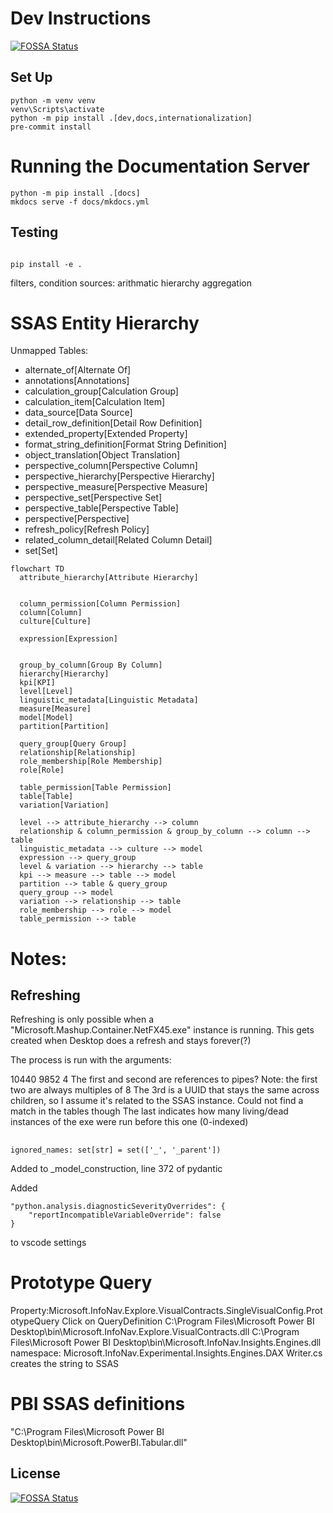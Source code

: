 # Dev Instructions
[![FOSSA Status](https://app.fossa.com/api/projects/git%2Bgithub.com%2Fdouglassimonsen%2Fpbi_core.svg?type=shield)](https://app.fossa.com/projects/git%2Bgithub.com%2Fdouglassimonsen%2Fpbi_core?ref=badge_shield)



## Set Up

```shell
python -m venv venv
venv\Scripts\activate
python -m pip install .[dev,docs,internationalization]
pre-commit install
```

# Running the Documentation Server

```shell
python -m pip install .[docs]
mkdocs serve -f docs/mkdocs.yml
```

## Testing

```shell

pip install -e .
```

filters, condition
sources:
  arithmatic
  hierarchy
  aggregation


# SSAS Entity Hierarchy

Unmapped Tables:
-   alternate_of[Alternate Of]
-   annotations[Annotations]
-   calculation_group[Calculation Group]
-   calculation_item[Calculation Item]
-   data_source[Data Source]
-   detail_row_definition[Detail Row Definition]
-   extended_property[Extended Property]
-   format_string_definition[Format String Definition]
-   object_translation[Object Translation]
-   perspective_column[Perspective Column]
-   perspective_hierarchy[Perspective Hierarchy]
-   perspective_measure[Perspective Measure]
-   perspective_set[Perspective Set]
-   perspective_table[Perspective Table]
-   perspective[Perspective]
-   refresh_policy[Refresh Policy]
-   related_column_detail[Related Column Detail]
-   set[Set]




```mermaid
flowchart TD
  attribute_hierarchy[Attribute Hierarchy]
  
  
  column_permission[Column Permission]
  column[Column]
  culture[Culture]
  
  expression[Expression]
  
  
  group_by_column[Group By Column]
  hierarchy[Hierarchy]
  kpi[KPI]
  level[Level]
  linguistic_metadata[Linguistic Metadata]
  measure[Measure]
  model[Model]
  partition[Partition]

  query_group[Query Group]
  relationship[Relationship]
  role_membership[Role Membership]
  role[Role]
  
  table_permission[Table Permission]
  table[Table]
  variation[Variation]

  level --> attribute_hierarchy --> column
  relationship & column_permission & group_by_column --> column --> table
  linguistic_metadata --> culture --> model
  expression --> query_group
  level & variation --> hierarchy --> table
  kpi --> measure --> table --> model
  partition --> table & query_group
  query_group --> model
  variation --> relationship --> table
  role_membership --> role --> model
  table_permission --> table

```

# Notes:

## Refreshing

Refreshing is only possible when a "Microsoft.Mashup.Container.NetFX45.exe" instance is running. This gets created when Desktop does a refresh and stays forever(?)

The process is run with the arguments:

10440 9852 <UUID> 4
The first and second are references to pipes? Note: the first two are always multiples of 8
The 3rd is a UUID that stays the same across children, so I assume it's related to the SSAS instance. Could not find a match in the tables though
The last indicates how many living/dead instances of the exe were run before this one (0-indexed)

## 

    ignored_names: set[str] = set(['_', '_parent'])


Added to _model_construction, line 372 of pydantic


Added 

    "python.analysis.diagnosticSeverityOverrides": {
        "reportIncompatibleVariableOverride": false
    }

to vscode settings

# Prototype Query

Property:Microsoft.InfoNav.Explore.VisualContracts.SingleVisualConfig.PrototypeQuery
Click on QueryDefinition
C:\Program Files\Microsoft Power BI Desktop\bin\Microsoft.InfoNav.Explore.VisualContracts.dll
C:\Program Files\Microsoft Power BI Desktop\bin\Microsoft.InfoNav.Insights.Engines.dll
  namespace: Microsoft.InfoNav.Experimental.Insights.Engines.DAX
    Writer.cs creates the string to SSAS




# PBI SSAS definitions
"C:\Program Files\Microsoft Power BI Desktop\bin\Microsoft.PowerBI.Tabular.dll"

## License
[![FOSSA Status](https://app.fossa.com/api/projects/git%2Bgithub.com%2Fdouglassimonsen%2Fpbi_core.svg?type=large)](https://app.fossa.com/projects/git%2Bgithub.com%2Fdouglassimonsen%2Fpbi_core?ref=badge_large)
